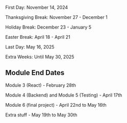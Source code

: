 First Day: November 14, 2024

Thanksgiving Break: November 27 - December 1

Holiday Break: December 23 - January 5

Easter Break: April 18 - April 21

Last Day: May 16, 2025

Extra Weeks: Until May 30, 2025

## Module End Dates

Module 3 (React) - February 28th

Module 4 (Backend) and Module 5 (Testing) - April 17th

Module 6 (final project) - April 22nd to May 16th

Extra stuff - May 19th to May 30th